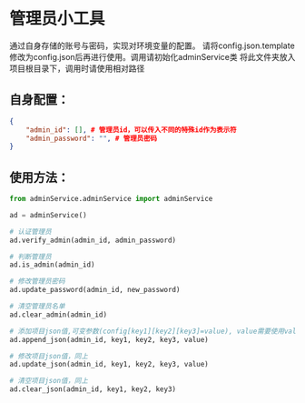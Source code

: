 # 管理员小工具
通过自身存储的账号与密码，实现对环境变量的配置。
请将config.json.template修改为config.json后再进行使用。调用请初始化adminService类
将此文件夹放入项目根目录下，调用时请使用相对路径
## 自身配置：
```json
{
    "admin_id": [], # 管理员id，可以传入不同的特殊id作为表示符
    "admin_password": "", # 管理员密码
}
```

## 使用方法：
```python
from adminService.adminService import adminService

ad = adminService()

# 认证管理员
ad.verify_admin(admin_id, admin_password)

# 判断管理员
ad.is_admin(admin_id)

# 修改管理员密码
ad.update_password(admin_id, new_password)

# 清空管理员名单
ad.clear_admin(admin_id)

# 添加项目json值,可变参数(config[key1][key2][key3]=value), value需要使用value=格式
ad.append_json(admin_id, key1, key2, key3, value)

# 修改项目json值，同上
ad.update_json(admin_id, key1, key2, key3, value)

# 清空项目json值，同上
ad.clear_json(admin_id, key1, key2, key3)
```

